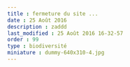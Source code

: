 ```yaml
---
title : fermeture du site ...
date : 25 Août 2016
description : zaddd
last_modified : 25 Août 2016 16-32-57
order : 99
type : biodiversité
miniature : dummy-640x310-4.jpg
---
```

